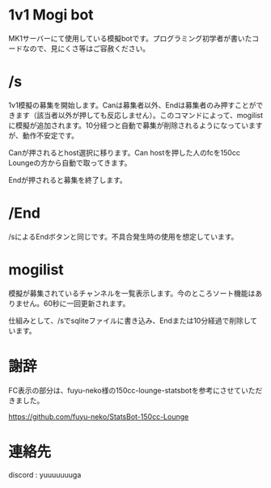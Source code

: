 # 1v1 Mogi bot
MK1サーバーにて使用している模擬botです。プログラミング初学者が書いたコードなので、見にくさ等はご容赦ください。

# /s
1v1模擬の募集を開始します。Canは募集者以外、Endは募集者のみ押すことができます（該当者以外が押しても反応しません）。このコマンドによって、mogilistに模擬が追加されます。10分経つと自動で募集が削除されるようになっていますが、動作不安定です。

Canが押されるとhost選択に移ります。Can hostを押した人のfcを150cc Loungeの方から自動で取ってきます。 

Endが押されると募集を終了します。

# /End
/sによるEndボタンと同じです。不具合発生時の使用を想定しています。

# mogilist
模擬が募集されているチャンネルを一覧表示します。今のところソート機能はありません。60秒に一回更新されます。

仕組みとして、/sでsqliteファイルに書き込み、Endまたは10分経過で削除しています。

# 謝辞
FC表示の部分は、fuyu-neko様の150cc-lounge-statsbotを参考にさせていただきました。

https://github.com/fuyu-neko/StatsBot-150cc-Lounge

# 連絡先
discord : yuuuuuuuga
